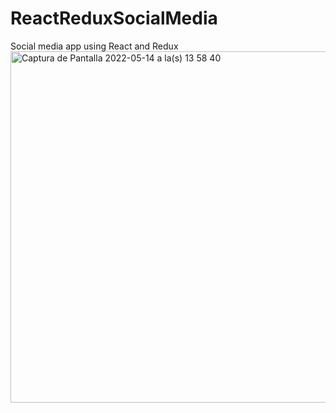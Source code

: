 # ReactReduxSocialMedia
Social media app using React and Redux
<img width="562" alt="Captura de Pantalla 2022-05-14 a la(s) 13 58 40" src="https://user-images.githubusercontent.com/73369706/168494956-9facfd52-6f72-4a11-9151-4600922be52e.png">

